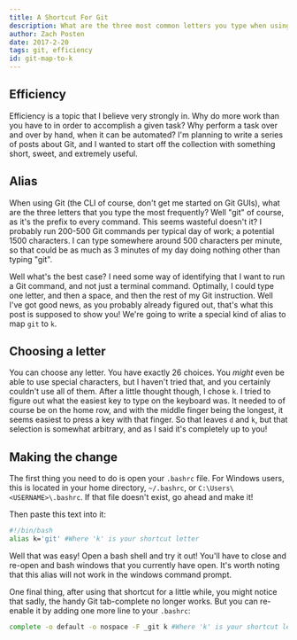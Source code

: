 ```yaml
---
title: A Shortcut For Git
description: What are the three most common letters you type when using git?  'g-i-t'.  What if you could reduce that by two thirds?
author: Zach Posten
date: 2017-2-20
tags: git, efficiency
id: git-map-to-k
---
```


## Efficiency

Efficiency is a topic that I believe very strongly in. Why do more work than you have to in order to accomplish a given task? Why perform a task over and over by hand, when it can be automated? I'm planning to write a series of posts about Git, and I wanted to start off the collection with something short, sweet, and extremely useful.

## Alias

When using Git (the CLI of course, don't get me started on Git GUIs), what are the three letters that you type the most frequently? Well "git" of course, as it's the prefix to every command. This seems wasteful doesn't it? I probably run 200-500 Git commands per typical day of work; a potential 1500 characters. I can type somewhere around 500 characters per minute, so that could be as much as 3 minutes of my day doing nothing other than typing "git".

Well what's the best case? I need some way of identifying that I want to run a Git command, and not just a terminal command. Optimally, I could type one letter, and then a space, and then the rest of my Git instruction. Well I've got good news, as you probably already figured out, that's what this post is supposed to show you! We're going to write a special kind of alias to map `git` to `k`.

## Choosing a letter

You can choose any letter. You have exactly 26 choices. You _might_ even be able to use special characters, but I haven't tried that, and you certainly couldn't use all of them. After a little thought though, I chose `k`. I tried to figure out what the easiest key to type on the keyboard was. It needed to of course be on the home row, and with the middle finger being the longest, it seems easiest to press a key with that finger. So that leaves `d` and `k`, but that selection is somewhat arbitrary, and as I said it's completely up to you!

## Making the change

The first thing you need to do is open your `.bashrc` file. For Windows users, this is located in your home directory, `~/.bashrc`, or `C:\Users\<USERNAME>\.bashrc`. If that file doesn't exist, go ahead and make it!

Then paste this text into it:

```bash
#!/bin/bash
alias k='git' #Where 'k' is your shortcut letter
```

Well that was easy! Open a bash shell and try it out! You'll have to close and re-open and bash windows that you currently have open. It's worth noting that this alias will not work in the windows command prompt.

One final thing, after using that shortcut for a little while, you might notice that sadly, the handy Git tab-complete no longer works. But you can re-enable it by adding one more line to your `.bashrc`:

```bash
complete -o default -o nospace -F _git k #Where 'k' is your shortcut letter
```
